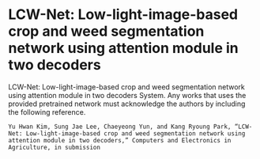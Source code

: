 # LCW-Net: Low-light-image-based crop and weed segmentation network using attention module in two decoders
LCW-Net: Low-light-image-based crop and weed segmentation network using attention module in two decoders System. Any works that uses the provided pretrained network must acknowledge the authors by including the following reference.


    Yu Hwan Kim, Sung Jae Lee, Chaeyeong Yun, and Kang Ryoung Park, “LCW-Net: Low-light-image-based crop and weed segmentation network using attention module in two decoders,” Computers and Electronics in Agriculture, in submission 
    
<br>
